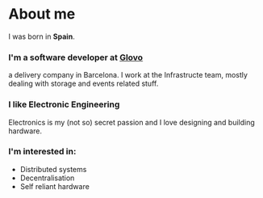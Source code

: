 
# About me
I was born in **Spain**.
### I'm a software developer at [Glovo](https://glovoapp.com)
a delivery company in Barcelona. I work at the Infrastructe team, mostly dealing with storage and events related stuff.
### I like Electronic Engineering
Electronics is my (not so) secret passion and I love designing and building hardware.
### I'm interested in:
- Distributed systems
- Decentralisation
- Self reliant hardware
